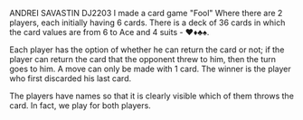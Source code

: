 ANDREI SAVASTIN DJ2203
I made a card game "Fool" Where there are 2 players, each initially having 6 cards. There is a deck of 36 cards in which the card values ​​are from 6 to Ace and 4 suits - ♥♦♣♠.

Each player has the option of whether he can return the card or not; if the player can return the card that the opponent threw to him, then the turn goes to him. A move can only be made with 1 card. The winner is the player who first discarded his last card.

The players have names so that it is clearly visible which of them throws the card. In fact, we play for both players.
